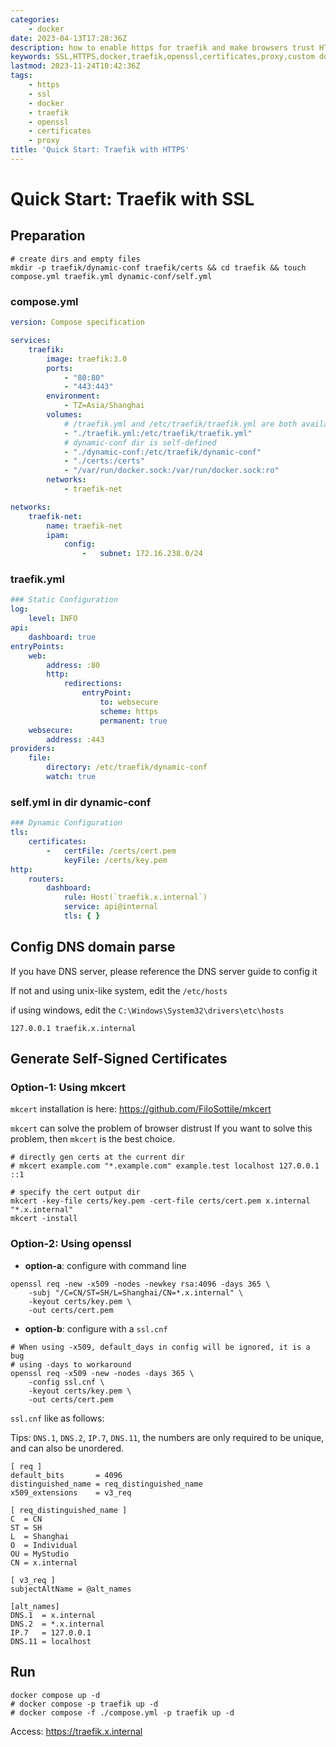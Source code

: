 ```yaml
---
categories:
    - docker
date: 2023-04-13T17:28:36Z
description: how to enable https for traefik and make browsers trust HTTPS
keywords: SSL,HTTPS,docker,traefik,openssl,certificates,proxy,custom domain,self-signed certificate
lastmod: 2023-11-24T10:42:36Z
tags:
    - https
    - ssl
    - docker
    - traefik
    - openssl
    - certificates
    - proxy
title: 'Quick Start: Traefik with HTTPS'
---
```




# Quick Start: Traefik with SSL

## Preparation

```shell
# create dirs and empty files
mkdir -p traefik/dynamic-conf traefik/certs && cd traefik && touch compose.yml traefik.yml dynamic-conf/self.yml
```

### compose.yml

```yaml
version: Compose specification

services:
    traefik:
        image: traefik:3.0
        ports:
            - "80:80"
            - "443:443"
        environment:
            - TZ=Asia/Shanghai
        volumes:
            # /traefik.yml and /etc/traefik/traefik.yml are both available.
            - "./traefik.yml:/etc/traefik/traefik.yml"
            # dynamic-conf dir is self-defined
            - "./dynamic-conf:/etc/traefik/dynamic-conf"
            - "./certs:/certs"
            - "/var/run/docker.sock:/var/run/docker.sock:ro"
        networks:
            - traefik-net

networks:
    traefik-net:
        name: traefik-net
        ipam:
            config:
                -   subnet: 172.16.238.0/24

```

### traefik.yml

```yaml
### Static Configuration
log:
    level: INFO
api:
    dashboard: true
entryPoints:
    web:
        address: :80
        http:
            redirections:
                entryPoint:
                    to: websecure
                    scheme: https
                    permanent: true
    websecure:
        address: :443
providers:
    file:
        directory: /etc/traefik/dynamic-conf
        watch: true

```

### self.yml in dir dynamic-conf

```yaml
### Dynamic Configuration
tls:
    certificates:
        -   certFile: /certs/cert.pem
            keyFile: /certs/key.pem
http:
    routers:
        dashboard:
            rule: Host(`traefik.x.internal`)
            service: api@internal
            tls: { }

```

## Config DNS domain parse

If you have DNS server, please reference the DNS server guide to config it

If not and using unix-like system, edit the `/etc/hosts`

if using windows, edit the `C:\Windows\System32\drivers\etc\hosts`

```hosts
127.0.0.1 traefik.x.internal
```

## Generate Self-Signed Certificates

### Option-1: Using mkcert

`mkcert` installation is here: https://github.com/FiloSottile/mkcert

`mkcert` can solve the problem of browser distrust
If you want to solve this problem, then `mkcert` is the best choice.

```shell
# directly gen certs at the current dir
# mkcert example.com "*.example.com" example.test localhost 127.0.0.1 ::1

# specify the cert output dir
mkcert -key-file certs/key.pem -cert-file certs/cert.pem x.internal "*.x.internal"
mkcert -install
```

### Option-2: Using openssl

- **option-a**: configure with command line

```shell
openssl req -new -x509 -nodes -newkey rsa:4096 -days 365 \
    -subj "/C=CN/ST=SH/L=Shanghai/CN=*.x.internal" \
    -keyout certs/key.pem \
    -out certs/cert.pem
```

- **option-b**: configure with a `ssl.cnf`

```shell
# When using -x509, default_days in config will be ignored, it is a bug
# using -days to workaround
openssl req -x509 -new -nodes -days 365 \
    -config ssl.cnf \
    -keyout certs/key.pem \
    -out certs/cert.pem
```

`ssl.cnf` like as follows:

Tips: `DNS.1`, `DNS.2`, `IP.7`, `DNS.11`, the numbers are only required to be unique, and can also be unordered.

```shell
[ req ]
default_bits       = 4096
distinguished_name = req_distinguished_name
x509_extensions    = v3_req

[ req_distinguished_name ]
C  = CN
ST = SH
L  = Shanghai
O  = Individual
OU = MyStudio
CN = x.internal

[ v3_req ]
subjectAltName = @alt_names

[alt_names]
DNS.1  = x.internal
DNS.2  = *.x.internal
IP.7   = 127.0.0.1
DNS.11 = localhost

```

## Run

```shell
docker compose up -d
# docker compose -p traefik up -d
# docker compose -f ./compose.yml -p traefik up -d
```

Access: <https://traefik.x.internal>
